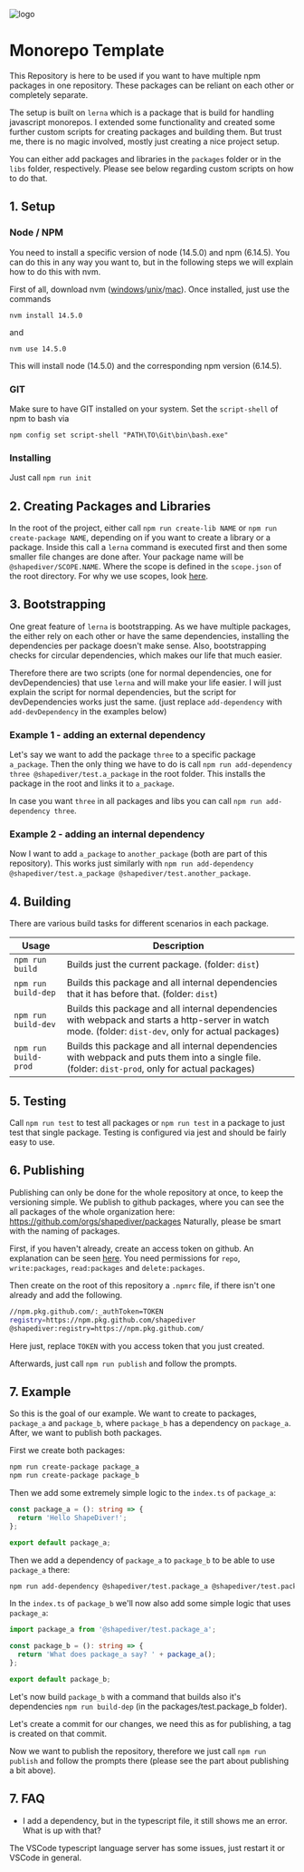 ![logo](https://sduse1-assets.shapediver.com/production/assets/img/apple-icon.png "ShapeDiver")
# Monorepo Template

This Repository is here to be used if you want to have multiple npm packages in one repository. These packages can be reliant on each other or completely separate.

The setup is built on `lerna` which is a package that is build for handling javascript monorepos. I extended some functionality and created some further custom scripts for creating packages and building them. But trust me, there is no magic involved, mostly just creating a nice project setup.

You can either add packages and libraries in the `packages` folder or in the `libs` folder, respectively. Please see below regarding custom scripts on how to do that.

## 1. Setup
### Node / NPM
You need to install a specific version of node (14.5.0) and npm (6.14.5). You can do this in any way you want to, but in the following steps we will explain how to do this with nvm.

First of all, download nvm ([windows](https://github.com/coreybutler/nvm-windows)/[unix](https://github.com/nvm-sh/nvm)/[mac](https://github.com/nvm-sh/nvm)).
Once installed, just use the commands

`nvm install 14.5.0`

and

`nvm use 14.5.0`

This will install node (14.5.0) and the corresponding npm version (6.14.5).

### GIT
Make sure to have GIT installed on your system.
Set the `script-shell` of npm to bash via

`npm config set script-shell "PATH\TO\Git\bin\bash.exe"`

### Installing

Just call `npm run init`

## 2. Creating Packages and Libraries

In the root of the project, either call `npm run create-lib NAME` or `npm run create-package NAME`, depending on if you want to create a library or a package. Inside this call a `lerna` command is executed first and then some smaller file changes are done after.
Your package name will be `@shapediver/SCOPE.NAME`. Where the scope is defined in the `scope.json` of the root directory. For why we use scopes, look [here](https://shapediver.atlassian.net/wiki/spaces/SS/pages/953352193/Naming+of+Github+Packages).


## 3. Bootstrapping

One great feature of `lerna` is bootstrapping. As we have multiple packages, the either rely on each other or have the same dependencies, installing the dependencies per package doesn't make sense. Also, bootstrapping checks for circular dependencies, which makes our life that much easier.

Therefore there are two scripts (one for normal dependencies, one for devDependencies) that use `lerna` and will make your life easier. I will just explain the script for normal dependencies, but the script for devDependencies works just the same. (just replace `add-dependency` with `add-devDependency` in the examples below)

### Example 1 - adding an external dependency

Let's say we want to add the package `three` to a specific package `a_package`.
Then the only thing we have to do is call `npm run add-dependency three @shapediver/test.a_package` in the root folder.
This installs the package in the root and links it to `a_package`.

In case you want `three` in all packages and libs you can call `npm run add-dependency three`.

### Example 2 - adding an internal dependency

Now I want to add `a_package` to `another_package` (both are part of this repository).
This works just similarly with `npm run add-dependency @shapediver/test.a_package @shapediver/test.another_package`.

## 4. Building

There are various build tasks for different scenarios in each package.

| Usage | Description |
| ------------- | ------------- |
| `npm run build` | Builds just the current package. (folder: `dist`) |
| `npm run build-dep` | Builds this package and all internal dependencies that it has before that. (folder: `dist`) |
| `npm run build-dev` | Builds this package and all internal dependencies with webpack and starts a http-server in watch mode. (folder: `dist-dev`, only for actual packages) |
| `npm run build-prod` | Builds this package and all internal dependencies with webpack and puts them into a single file.  (folder: `dist-prod`, only for actual packages) |

## 5. Testing

Call `npm run test` to test all packages or `npm run test` in a package to just test that single package.
Testing is configured via jest and should be fairly easy to use.

## 6. Publishing

Publishing can only be done for the whole repository at once, to keep the versioning simple. We publish to github packages, where you can see the all packages of the whole organization here: https://github.com/orgs/shapediver/packages
Naturally, please be smart with the naming of packages.

First, if you haven't already, create an access token on github. An explanation can be seen [here](https://docs.github.com/en/free-pro-team@latest/github/authenticating-to-github/creating-a-personal-access-token). You need permissions for `repo`, `write:packages`, `read:packages` and `delete:packages`.

Then create on the root of this repository a `.npmrc` file, if there isn't one already and add the following.
```bash
//npm.pkg.github.com/:_authToken=TOKEN
registry=https://npm.pkg.github.com/shapediver
@shapediver:registry=https://npm.pkg.github.com/
```

Here just, replace `TOKEN` with you access token that you just created.

Afterwards, just call `npm run publish` and follow the prompts.

## 7. Example

So this is the goal of our example. We want to create to packages, `package_a` and `package_b`, where `package_b` has a dependency on `package_a`. After, we want to publish both packages.

First we create both packages:
```bash
npm run create-package package_a
npm run create-package package_b
```

Then we add some extremely simple logic to the `index.ts` of `package_a`:
```typescript
const package_a = (): string => {
  return 'Hello ShapeDiver!';
};

export default package_a;
```

Then we add a dependency of `package_a` to `package_b` to be able to use `package_a` there:
```bash
npm run add-dependency @shapediver/test.package_a @shapediver/test.package_b
```

In the `index.ts` of `package_b` we'll now also add some simple logic that uses `package_a`:
```typescript
import package_a from '@shapediver/test.package_a';

const package_b = (): string => {
  return 'What does package_a say? ' + package_a();
};

export default package_b;
```

Let's now build `package_b` with a command that builds also it's dependencies `npm run build-dep` (in the packages/test.package_b folder).

Let's create a commit for our changes, we need this as for publishing, a tag is created on that commit.

Now we want to publish the repository, therefore we just call `npm run publish` and follow the prompts there (please see the part about publishing a bit above).


## 7. FAQ

- I add a dependency, but in the typescript file, it still shows me an error. What is up with that?

The VSCode typescript language server has some issues, just restart it or VSCode in general.
